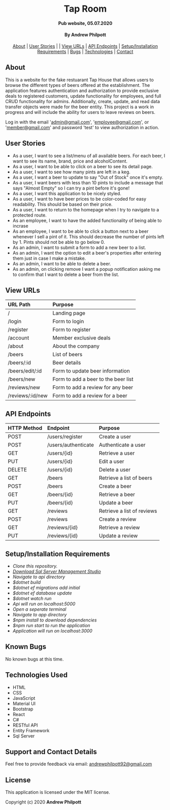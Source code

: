 <div align=center>

# Tap Room

#### Pub website, 05.07.2020

#### By **Andrew Philpott**

[About](#About) | [User Stories](#User-Stories) | | [View URLs](#View-URLs) | [API Endpoints](#API-Endpoints) | [Setup/Installation Requirements](#Setup/Installation-Requirements) | [Bugs](#Known-Bugs) | [Technologies](#Technologies-Used) | [Contact](#Support-and-Contact-Details)

</div>

## About

This is a website for the fake restuarant Tap House that allows users to browse the different types of beers offered at the establishment. The application features authentication and authorization to provide exclusive deals to registered customers, update functionality for employees, and full CRUD functionality for admins. Additionally, create, update, and read data transfer objects were made for the beer entity. This project is a work in progress and will include the ability for users to leave reviews on beers.

Log in with the email 'admin@gmail.com', 'employee@gmail.com', or 'member@gmail.com' and password 'test' to view authorization in action.

## User Stories

- As a user, I want to see a list/menu of all available beers. For each beer, I want to see its name, brand, price and alcoholContent.
- As a user, I want to be able to click on a beer to see its detail page.
- As a user, I want to see how many pints are left in a keg.
- As a user, I want a beer to update to say "Out of Stock" once it's empty.
- As a user, I want beers with less than 10 pints to include a message that says "Almost Empty" so I can try a pint before it's gone!
- As a user, I want this application to be nicely styled.
- As a user, I want to have beer prices to be color-coded for easy readability. This should be based on their price.
- As a user, I want to return to the homepage when I try to navigate to a protected route.
- As an employee, I want to have the added functionality of being able
  to incrase
- As an employee, I want to be able to click a button next to a beer whenever I sell a pint of it. This should decrease the number of pints left by 1. Pints should not be able to go below 0.
- As an admin, I want to submit a form to add a new beer to a list.
- As an admin, I want the option to edit a beer's properties after entering them just in case I make a mistake.
- As an admin, I want to be able to delete a beer.
- As an admin, on clicking remove I want a popup notification asking me to confirm that I want to delete a beer from the list.

## View URLs

| URL Path         | Purpose                             |
| :--------------- | :---------------------------------- |
| /                | Landing page                        |
| /login           | Form to login                       |
| /register        | Form to register                    |
| /account         | Member exclusive deals              |
| /about           | About the company                   |
| /beers           | List of beers                       |
| /beers/:id       | Beer details                        |
| /beers/edit/:id  | Form to update beer information     |
| /beers/new       | Form to add a beer to the beer list |
| /reviews/new     | Form to add a review for any beer   |
| /reviews/:id/new | Form to add a review for a beer     |

## API Endpoints

| HTTP Method | Endpoint            | Purpose                    |
| :---------- | :------------------ | :------------------------- |
| POST        | /users/register     | Create a user              |
| POST        | /users/authenticate | Authenticate a user        |
| GET         | /users/{id}         | Retrieve a user            |
| PUT         | /users/{id}         | Edit a user                |
| DELETE      | /users/{id}         | Delete a user              |
| GET         | /beers              | Retrieve a list of beers   |
| POST        | /beers              | Create a beer              |
| GET         | /beers/{id}         | Retrieve a beer            |
| PUT         | /beers/{id}         | Update a beer              |
| GET         | /reviews            | Retrieve a list of reviews |
| POST        | /reviews            | Create a review            |
| GET         | /reviews/{id}       | Retrieve a review          |
| PUT         | /reviews/{id}       | Update a review            |

## Setup/Installation Requirements

- _Clone this repository._
- _[Download Sql Server Management Studio](https://docs.microsoft.com/en-us/sql/ssms/download-sql-server-management-studio-ssms?view=sql-server-ver15)_
- _Navigate to api directory_
- _\$dotnet build_
- _\$dotnet ef migrations add initial_
- _\$dotnet ef database update_
- _\$dotnet watch run_
- _Api will run on localhost:5000_
- _Open a seperate terminal_
- _Navigate to app directory_
- _\$npm install to download dependencies_
- _\$npm run start to run the application_
- _Application will run on localhost:3000_

## Known Bugs

No known bugs at this time.

## Technologies Used

- HTML
- CSS
- JavaScript
- Material UI
- Bootstrap
- React
- C#
- RESTful API
- Entity Framework
- Sql Server

## Support and Contact Details

Feel free to provide feedback via email: andrewphilpott92@gmail.com

## License

This application is licensed under the MIT license.

Copyright (c) 2020 **Andrew Philpott**
